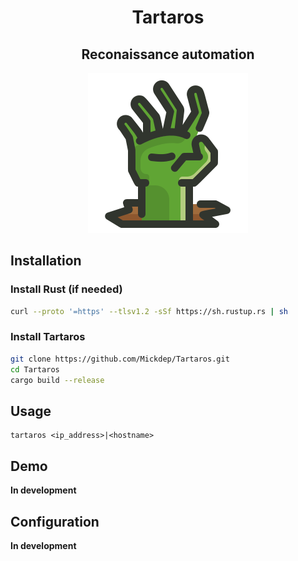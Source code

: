 <h1 align="center"> 
  Tartaros
</h1>
<h2 align="center">
Reconaissance automation
</h2>

<p align="center">
  <img width="256" height="256" src="img/icon256.png">
</p>


## Installation

### Install Rust (if needed)
```bash
curl --proto '=https' --tlsv1.2 -sSf https://sh.rustup.rs | sh
```
### Install Tartaros
```bash
git clone https://github.com/Mickdep/Tartaros.git
cd Tartaros
cargo build --release
```


## Usage

```
tartaros <ip_address>|<hostname>
```


## Demo

**In development**

## Configuration

**In development**
